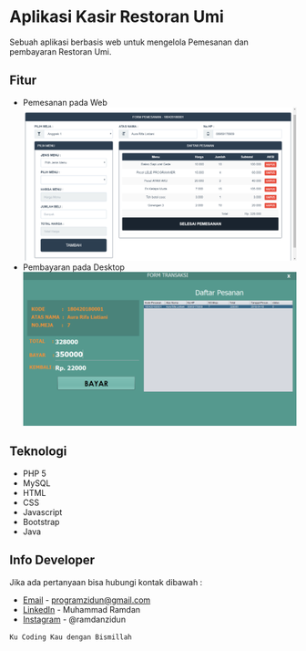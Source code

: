 # Aplikasi Kasir Restoran Umi
Sebuah aplikasi berbasis web untuk mengelola Pemesanan dan pembayaran Restoran Umi.

## Fitur
* Pemesanan pada Web
![Foto Pemesanan](ss_program/pemesanan.png "Form Pemesanan pada Web")
* Pembayaran pada Desktop
![Foto Pembayaran](ss_program/pembayaran.png "Pembayaran pada Desktop")

## Teknologi
* PHP 5
* MySQL
* HTML
* CSS
* Javascript
* Bootstrap 
* Java

## Info Developer
Jika ada pertanyaan bisa hubungi kontak dibawah : 
* [Email](mailto:programzidun@gmail.com) - programzidun@gmail.com
* [LinkedIn](https://www.linkedin.com/in/ramdanzidun/) - Muhammad Ramdan
* [Instagram](https://www.instagram.com/ramdanzidun/) - @ramdanzidun


```
Ku Coding Kau dengan Bismillah
```

